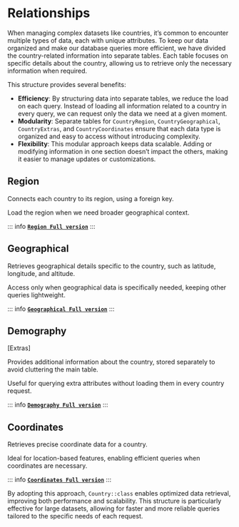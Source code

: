 # Relationships

When managing complex datasets like countries, it’s common to encounter multiple types of data, each with unique attributes. To keep our data organized and make our database queries more efficient, we have divided the country-related information into separate tables. Each table focuses on specific details about the country, allowing us to retrieve only the necessary information when required.

This structure provides several benefits:

- **Efficiency**: By structuring data into separate tables, we reduce the load on each query. Instead of loading all information related to a country in every query, we can request only the data we need at a given moment.
- **Modularity**: Separate tables for `CountryRegion`, `CountryGeographical`, `CountryExtras`, and `CountryCoordinates` ensure that each data type is organized and easy to access without introducing complexity.
- **Flexibility**: This modular approach keeps data scalable. Adding or modifying information in one section doesn’t impact the others, making it easier to manage updates or customizations.

## Region

Connects each country to its region, using a foreign key.

Load the region when we need broader geographical context.

::: info
**[`Region Full version`](/region/first-look.html)**
:::

## Geographical

Retrieves geographical details specific to the country, such as latitude, longitude, and altitude.

Access only when geographical data is specifically needed, keeping other queries lightweight.

::: info
**[`Geographical Full version`](/geographical/first-look.html)**
:::

## Demography

[Extras]

Provides additional information about the country, stored separately to avoid cluttering the main table.

Useful for querying extra attributes without loading them in every country request.

::: info
**[`Demography Full version`](/demography/first-look.html)**
:::

## Coordinates

Retrieves precise coordinate data for a country.

Ideal for location-based features, enabling efficient queries when coordinates are necessary.

::: info
**[`Coordinates Full version`](/coordinates/first-look.html)**
:::

By adopting this approach, `Country::class` enables optimized data retrieval, improving both performance and scalability. This structure is particularly effective for large datasets, allowing for faster and more reliable queries tailored to the specific needs of each request.
